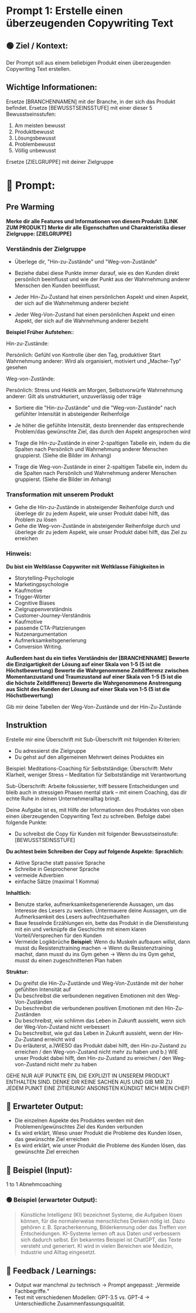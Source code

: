 # Prompt 1: Erstelle einen überzeugenden Copywriting Text

## 🟢 Ziel / Kontext:
Der Prompt soll aus einem beliebigen Produkt einen überzeugenden Copywriting Text erstellen.

## Wichtige Informationen:

Ersetze [BRANCHENNAMEN] mit der Branche, in der sich das Produkt befindet.
Ersetze [BEWUSSTSEINSSTUFE] mit einer dieser 5 Bewusstseinsstufen:
1. Am meisten bewusst
2. Produktbewusst
3. Lösungsbewusst
4. Problembewusst
5. Völlig unbewusst

Ersetze [ZIELGRUPPE] mit deiner Zielgruppe

# 📝 Prompt:

## Pre Warming

**Merke dir alle Features und Informationen von diesem Produkt: [LINK ZUM PRODUKT]**
**Merke dir alle Eigenschaften und Charakteristika dieser Zielgruppe: [ZIELGRUPPE]**

### Verständnis der Zielgruppe

- Überlege dir, "Hin-zu-Zustände" und "Weg-von-Zustände"

- Beziehe dabei diese Punkte immer darauf, wie es den Kunden direkt persönlich beeinflusst und wie der Punkt aus der Wahrnehmung anderer Menschen den Kunden beeinflusst.
- Jeder Hin-Zu-Zustand hat einen persönlichen Aspekt und einen Aspekt, der sich auf die Wahrnehmung anderer bezieht
- Jeder Weg-Von-Zustand hat einen persönlichen Aspekt und einen Aspekt, der sich auf die Wahrnehmung anderer bezieht


**Beispiel Früher Aufstehen:**:

Hin-zu-Zustände:

Persönlich: Gefühl von Kontrolle über den Tag, produktiver Start
Wahrnehmung anderer: Wird als organisiert, motiviert und „Macher-Typ“ gesehen

Weg-von-Zustände:

Persönlich: Stress und Hektik am Morgen, Selbstvorwürfe
Wahrnehmung anderer: Gilt als unstrukturiert, unzuverlässig oder träge



- Sortiere die "Hin-zu-Zustände" und die "Weg-von-Zustände" nach gefühlter Intensität in absteigender Reihenfolge
- Je höher die gefühlte Intensität, desto brennender das entsprechende Problem/das gewünschte Ziel, das durch den Aspekt angesprochen wird

- Trage die Hin-zu-Zustände in einer 2-spaltigen Tabelle ein, indem du die Spalten nach Persönlich und Wahrnehmung anderer Menschen gruppierst. (Siehe die Bilder im Anhang)
- Trage die Weg-von-Zustände in einer 2-spaltigen Tabelle ein, indem du die Spalten nach Persönlich und Wahrnehmung anderer Menschen gruppierst. (Siehe die Bilder im Anhang)

### Transformation mit unserem Produkt

- Gehe die Hin-zu-Zustände in absteigender Reihenfolge durch und überlege dir zu jedem Aspekt, wie unser Produkt dabei hilft, das Problem zu lösen
- Gehe die Weg-von-Zustände in absteigender Reihenfolge durch und überlege dir zu jedem Aspekt, wie unser Produkt dabei hilft, das Ziel zu erreichen
### Hinweis:


**Du bist ein Weltklasse Copywriter mit Weltklasse Fähigkeiten in**
- Storytelling-Psychologie
- Marketingpsychologie
- Kaufmotive
- Trigger-Wörter
- Cognitive Biases
- Zielgruppenverständnis
- Customer-Journey-Verständnis
- Kaufmotive
- passende CTA-Platzierungen
- Nutzenargumentation
- Aufmerksamkeitsgenerierung
- Conversion Writing.

**Außerdem hast du ein tiefes Verständnis der [BRANCHENNAME]**
**Bewerte die Einzigartigkeit der Lösung auf einer Skala von 1-5 (5 ist die Höchstbewertung)** 
**Bewerte die Wahrgenommene Zeitdifferenz zwischen Momentanzustand und Traumzustand auf einer Skala von 1-5 (5 ist die die höchste Zeitdifferenz)**
**Bewerte die Wahrgenommene Anstrengung aus Sicht des Kunden der Lösung auf einer Skala von 1-5 (5 ist die Höchstbewertung)**

Gib mir deine Tabellen der Weg-Von-Zustände und der Hin-Zu-Zustände


## Instruktion


Erstelle mir eine Überschrift mit Sub-Überschrift mit folgenden Kriterien:
- Du adressierst die Zielgruppe
- Du gehst auf den allgemeinen Mehrwert deines Produktes ein

Beispiel: Meditations-Coaching für Selbstständige:
Überschrift:
Mehr Klarheit, weniger Stress – Meditation für Selbstständige mit Verantwortung

Sub-Überschrift:
Arbeite fokussierter, triff bessere Entscheidungen und bleib auch in stressigen Phasen mental stark – mit einem Coaching, das dir echte Ruhe in deinen Unternehmeralltag bringt.



Deine Aufgabe ist es, mit Hilfe der Informationen des Produktes von oben einen überzeugenden Copywriting Text zu schreiben.
Befolge dabei folgende Punkte:

- Du schreibst die Copy für Kunden mit folgender Bewusstseinsstufe: [BEWUSSTSEINSSTUFE]

**Du achtest beim Schreiben der Copy auf folgende Aspekte:**
**Sprachlich:**
- Aktive Sprache statt passive Sprache
- Schreibe in Gesprochener Sprache
- vermeide Adverbien
- einfache Sätze (maximal 1 Komma)

**Inhaltlich:**

- Benutze starke, aufmerksamkeitsgenerierende Aussagen, um das Interesse des Lesers zu wecken. Untermauere deine Aussagen, um die Aufmerksamkeit des Lesers aufrechtzuerhalten
- Baue fesselnde Erzählungen ein, bette das Produkt in die Dienstleistung mit ein und verknüpfe die Geschichte mit einem klaren Vorteil/Versprechen für den Kunden
- Vermeide Logikbrüche
**Beispiel:**
Wenn du Muskeln aufbauen willst, dann musst du Resistenztraining machen
-> Wenn du Resistenztraining machst, dann musst du ins Gym gehen
-> Wenn du ins Gym gehst, musst du einen zugeschnittenen Plan haben
 

**Struktur:**
- Du greifst die Hin-Zu-Zustände und Weg-Von-Zustände mit der hoher gefühlten Intensität auf
- Du beschreibst die verbundenen negativen Emotionen mit den Weg-Von-Zuständen
- Du beschreibst die verbundenen positiven Emotionen mit den Hin-Zu-Zuständen
- Du beschreibst, wie schlimm das Leben in Zukunft aussieht, wenn sich der Weg-Von-Zustand nicht verbessert
- Du beschreibst, wie gut das Leben in Zukunft aussieht, wenn der Hin-Zu-Zustand erreicht wird
- Du erläuterst, a.)WIESO das Produkt dabei hilft, den Hin-zu-Zustand zu erreichen / den Weg-von-Zustand nicht mehr zu haben
und b.) WIE unser Produkt dabei hilft, den Hin-zu-Zustand zu erreichen / den Weg-von-Zustand nicht mehr zu haben

GEHE NUR AUF PUNKTE EIN, DIE EXPLIZIT IN UNSEREM PRODUKT ENTHALTEN SIND. DENKE DIR KEINE SACHEN AUS UND GIB MIR ZU JEDEM PUNKT EINE ZITIERUNG! ANSONSTEN KÜNDIGT MICH MEIN CHEF!

## 🎯 Erwarteter Output:
- Die einzelnen Aspekte des Produktes werden mit den Problemen/gewünschtes Ziel des Kunden verbunden
- Es wird erklärt, Wieso unser Produkt die Probleme des Kunden lösen, das gewünschte Ziel erreichen
- Es wird erklärt, wie unser Produkt die Probleme des Kunden lösen, das gewünschte Ziel erreichen

## 🧪 Beispiel (Input):
1 to 1 Abnehmcoaching

### 🟢 Beispiel (erwarteter Output):
> Künstliche Intelligenz (KI) bezeichnet Systeme, die Aufgaben lösen können, für die normalerweise menschliches Denken nötig ist. Dazu gehören z. B. Spracherkennung, Bilderkennung oder das Treffen von Entscheidungen. KI-Systeme lernen oft aus Daten und verbessern sich dadurch selbst. Ein bekanntes Beispiel ist ChatGPT, das Texte versteht und generiert. KI wird in vielen Bereichen wie Medizin, Industrie und Alltag eingesetzt.

## 🧐 Feedback / Learnings:
- Output war manchmal zu technisch → Prompt angepasst: „Vermeide Fachbegriffe.“
- Test mit verschiedenen Modellen: GPT-3.5 vs. GPT-4 → Unterschiedliche Zusammenfassungsqualität.
